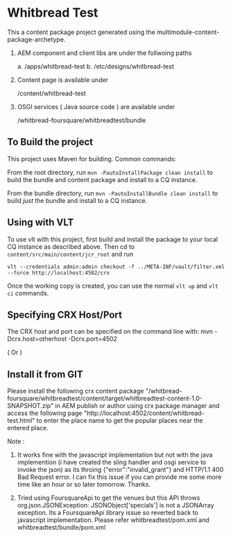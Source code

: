 Whitbread Test
==============

This a content package project generated using the multimodule-content-package-archetype.


1. AEM component and client libs are under the follwoing paths

    a. /apps/whitbread-test
    b. /etc/designs/whitbread-test


2. Content page is available under 

    /content/whitbread-test
 
3. OSGI services ( Java source code ) are available under 

    /whitbread-foursquare/whitbreadtest/bundle


To Build the project 
--------------------

This project uses Maven for building. Common commands:

From the root directory, run ``mvn -PautoInstallPackage clean install`` to build the bundle and content package and install to a CQ instance.

From the bundle directory, run ``mvn -PautoInstallBundle clean install`` to build *just* the bundle and install to a CQ instance.

Using with VLT
--------------

To use vlt with this project, first build and install the package to your local CQ instance as described above. Then cd to `content/src/main/content/jcr_root` and run

    vlt --credentials admin:admin checkout -f ../META-INF/vault/filter.xml --force http://localhost:4502/crx

Once the working copy is created, you can use the normal ``vlt up`` and ``vlt ci`` commands.

Specifying CRX Host/Port
------------------------

The CRX host and port can be specified on the command line with:
mvn -Dcrx.host=otherhost -Dcrx.port=4502 <goals>


( Or )

Install it from GIT 
-------------------

Please install the following crx content package "/whitbread-foursquare/whitbreadtest/content/target/whitbreadtest-content-1.0-SNAPSHOT.zip" 
in AEM publish or author using crx package manager and access the following page "http://localhost:4502/content/whitbread-test.html"
to enter the place name to get the popular places near the entered place.




Note : 

1. It works fine with the javascript implementation but not with the java implemention (i have created the sling handler and osgi service to invoke the json) as its throing {"error":"invalid_grant"} and HTTP/1.1 400 Bad Request error. I can fix this issue if you can provide me some more time like an hour or so later tomorrow. Thanks.

2. Tried using FoursquareApi to get the venues but this API throws org.json.JSONException: JSONObject['specials'] is not a JSONArray exception. Its a FoursquareApi library issue so reverted back to 
javascript implementation. Please refer whitbreadtest/pom.xml and whitbreadtest/bundle/pom.xml
